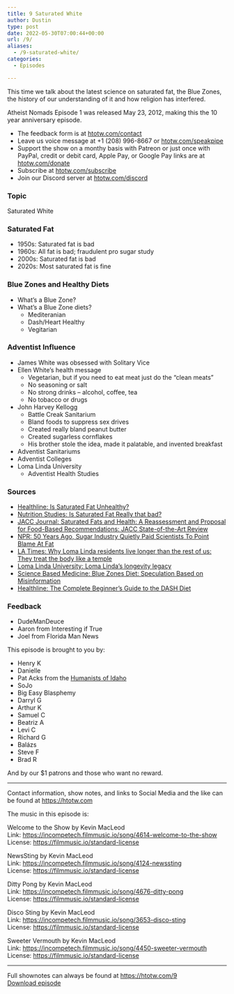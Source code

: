 ```yaml
---
title: 9 Saturated White
author: Dustin
type: post
date: 2022-05-30T07:00:44+00:00
url: /9/
aliases:
  - /9-saturated-white/
categories:
  - Episodes

---
```

<div id="buzzsprout-player-10671036"></div><script src="https://www.buzzsprout.com/1983601/10671036-9-saturated-white.js?container_id=buzzsprout-player-10671036&player=small" type="text/javascript" charset="utf-8"></script>


This time we talk about the latest science on saturated fat, the Blue Zones, the history of our understanding of it and how religion has interfered.

Atheist Nomads Episode 1 was released May 23, 2012, making this the 10 year anniversary episode.

<!--more-->

 * The feedback form is at [htotw.com/contact][1]
 * Leave us voice message at +1 (208) 996-8667 or [htotw.com/speakpipe][2]
 * Support the show on a monthy basis with Patreon or just once with PayPal, credit or debit card, Apple Pay, or Google Pay links are at [htotw.com/donate][3]
 * Subscribe at [htotw.com/subscribe][4]
 * Join our Discord server at [htotw.com/discord][5]

### Topic

Saturated White

### Saturated Fat

  * 1950s: Saturated fat is bad
  * 1960s: All fat is bad; fraudulent pro sugar study
  * 2000s: Saturated fat is bad
  * 2020s: Most saturated fat is fine

### Blue Zones and Healthy Diets

  * What’s a Blue Zone?
  * What’s a Blue Zone diets? 
      * Mediteranian
      * Dash/Heart Healthy
      * Vegitarian

### Adventist Influence

  * James White was obsessed with Solitary Vice
  * Ellen White’s health message 
      * Vegetarian, but if you need to eat meat just do the “clean meats”
      * No seasoning or salt
      * No strong drinks &#8211; alcohol, coffee, tea
      * No tobacco or drugs
  * John Harvey Kellogg 
      * Battle Creak Sanitarium
      * Bland foods to suppress sex drives
      * Created really bland peanut butter
      * Created sugarless cornflakes
      * His brother stole the idea, made it palatable, and invented breakfast
  * Adventist Sanitariums
  * Adventist Colleges
  * Loma Linda University 
      * Adventist Health Studies

### Sources

  * [Healthline: Is Saturated Fat Unhealthy?][6]
  * [Nutrition Studies: Is Saturated Fat Really that bad?][7]
  * [JACC Journal: Saturated Fats and Health: A Reassessment and Proposal for Food-Based Recommendations: JACC State-of-the-Art Review][8]
  * [NPR: 50 Years Ago, Sugar Industry Quietly Paid Scientists To Point Blame At Fat][9]
  * [LA Times: Why Loma Linda residents live longer than the rest of us: They treat the body like a temple][10]
  * [Loma Linda University: Loma Linda’s longevity legacy][11]
  * [Science Based Medicine: Blue Zones Diet: Speculation Based on Misinformation][12]
  * [Healthline: The Complete Beginner’s Guide to the DASH Diet][13]

### Feedback

  * DudeManDeuce
  * Aaron from Interesting if True
  * Joel from Florida Man News

This episode is brought to you by:

  * Henry K
  * Danielle
  * Pat Acks from the [Humanists of Idaho][14]
  * SoJo
  * Big Easy Blasphemy
  * Darryl G
  * Arthur K
  * Samuel C
  * Beatriz A
  * Levi C
  * Richard G
  * Balázs
  * Steve F
  * Brad R

And by our $1 patrons and those who want no reward.

* * *

Contact information, show notes, and links to Social Media and the like can be found at <https://htotw.com>

The music in this episode is:

Welcome to the Show by Kevin MacLeod  
Link: https://incompetech.filmmusic.io/song/4614-welcome-to-the-show  
License: https://filmmusic.io/standard-license

NewsSting by Kevin MacLeod  
Link: https://incompetech.filmmusic.io/song/4124-newssting  
License: https://filmmusic.io/standard-license

Ditty Pong by Kevin MacLeod  
Link: https://incompetech.filmmusic.io/song/4676-ditty-pong  
License: https://filmmusic.io/standard-license

Disco Sting by Kevin MacLeod  
Link: https://incompetech.filmmusic.io/song/3653-disco-sting  
License: https://filmmusic.io/standard-license

Sweeter Vermouth by Kevin MacLeod  
Link: https://incompetech.filmmusic.io/song/4450-sweeter-vermouth  
License: https://filmmusic.io/standard-license

* * *

Full shownotes can always be found at <https://htotw.com/9>  
[Download episode][15]

 [1]: https://htotw.com/contact
 [2]: https://htotw.com/speakpike
 [3]: https://htotw.com/donate
 [4]: https://htotw.com/subscribe
 [5]: https://htotw.com/discord
 [6]: https://www.healthline.com/nutrition/saturated-fat
 [7]: https://nutritionstudies.org/is-saturated-fat-really-that-bad/
 [8]: https://www.jacc.org/doi/10.1016/j.jacc.2020.05.077
 [9]: https://www.npr.org/sections/thetwo-way/2016/09/13/493739074/50-years-ago-sugar-industry-quietly-paid-scientists-to-point-blame-at-fat
 [10]: https://www.latimes.com/health/la-he-blue-zone-loma-linda-20150711-story.html
 [11]: https://news.llu.edu/health-wellness/loma-linda-s-longevity-legacy
 [12]: https://sciencebasedmedicine.org/blue-zones-diet-speculation-based-on-misinformation/
 [13]: https://www.healthline.com/nutrition/dash-diet
 [14]: https://www.humanistsofidaho.org/
 [15]: https://www.buzzsprout.com/1983601/10671036-9-saturated-white.mp3?download=true